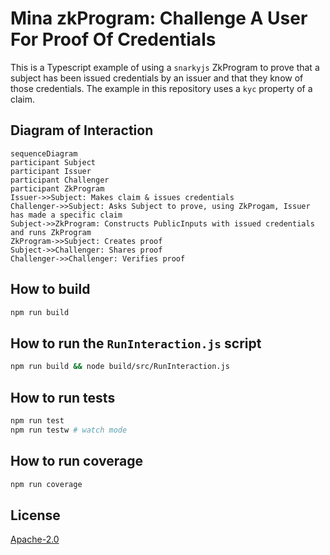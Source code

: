 # Mina zkProgram: Challenge A User For Proof Of Credentials

This is a Typescript example of using a `snarkyjs` ZkProgram to prove that a subject has been issued credentials by an issuer and that they know of those credentials. The example in this repository uses a `kyc` property of a claim.

## Diagram of Interaction
```mermaid
sequenceDiagram
participant Subject
participant Issuer
participant Challenger
participant ZkProgram
Issuer->>Subject: Makes claim & issues credentials
Challenger->>Subject: Asks Subject to prove, using ZkProgam, Issuer has made a specific claim
Subject->>ZkProgram: Constructs PublicInputs with issued credentials and runs ZkProgram
ZkProgram->>Subject: Creates proof
Subject->>Challenger: Shares proof
Challenger->>Challenger: Verifies proof
```

## How to build

```sh
npm run build
```

## How to run the `RunInteraction.js` script
```sh
npm run build && node build/src/RunInteraction.js
```

## How to run tests

```sh
npm run test
npm run testw # watch mode
```

## How to run coverage

```sh
npm run coverage
```

## License

[Apache-2.0](LICENSE)
